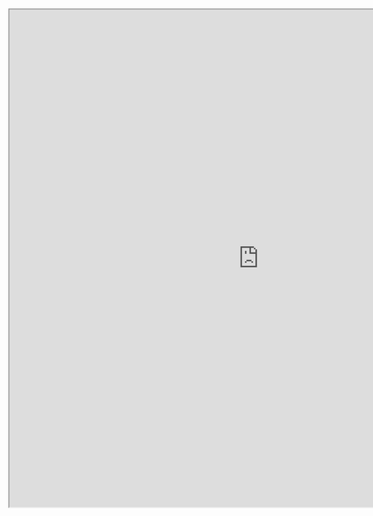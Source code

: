 #
<iframe id="indexifybot" src="https://indexify.cortexclick.com/chat/nJk4zSk" width="1000" height="1000"></iframe> <script referrerpolicy="no-referrer" crossorigin="anonymous" integrity="sha512-+bpyZqiNr/4QlUd6YnrAeLXzgooA1HKN5yUagHgPSMACPZgj8bkpCyZezPtDy5XbviRm4w8Z1RhfuWyoWaeCyg==" src="https://cdnjs.cloudflare.com/ajax/libs/iframe-resizer/4.3.9/iframeResizer.min.js"></script> <script>
                            iFrameResize({}, '#indexifybot')
                        </script>